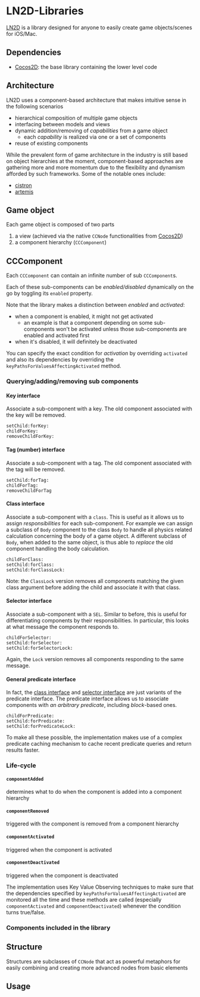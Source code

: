 LN2D-Libraries
==============

[LN2D](http://ln2d.lynnard.tk) is a library designed for anyone to easily create game objects/scenes for iOS/Mac.

## Dependencies

* [Cocos2D][cocos2d]: the base library containing the lower level code

## Architecture

LN2D uses a component-based architecture that makes intuitive sense in the following scenarios

* hierarchical composition of multiple game objects
* interfacing between models and views
* dynamic addition/removing of *capabilities* from a game object
    * each *capability* is realized via one or a set of components
* reuse of existing components

While the prevalent form of game architecture in the industry is still based on object hierarchies at the moment, component-based approaches are gathering more and more momentum due to the flexibility and dynamism afforded by such frameworks. Some of the notable ones include:

* [cistron](http://code.google.com/p/cistron/)
* [artemis](http://gamadu.com/artemis/)

## Game object

Each game object is composed of two parts

1. a view (achieved via the native `CCNode` functionalities from [Cocos2D][cocos2d])
2. a component hierarchy (`CCComponent`)

## CCComponent

Each `CCComponent` can contain an infinite number of sub `CCComponent`s.

Each of these sub-components can be *enabled/disabled* dynamically on the go by toggling its `enabled` property.

Note that the library makes a distinction between *enabled* and *activated*:

* when a component is enabled, it might not get activated
    * an example is that a component depending on some sub-components won't be activated unless those sub-components are enabled and activated first
* when it's disabled, it will definitely be deactivated

You can specify the exact condition for *activation* by overriding `activated` and also its dependencies by overriding the `keyPathsForValuesAffectingActivated` method.

### Querying/adding/removing sub components

#### Key interface

Associate a sub-component with a key. The old component associated with the key will be removed.

    setChild:forKey:
    childForKey:
    removeChildForKey:

#### Tag (number) interface

Associate a sub-component with a tag. The old component associated with the tag will be removed.

    setChild:forTag:
    childForTag:
    removeChildForTag

#### Class interface

Associate a sub-component with a `class`.  This is useful as it allows us to assign *responsibilities* for each sub-component. For example we can assign a subclass of `Body` component to the class `Body` to handle all physics related calculation concerning the body of a game object. A different subclass of `Body`, when added to the same object, is thus able to *replace* the old component handling the body calculation.

    childForClass:
    setChild:forClass:
    setChild:forClassLock:

Note: the `ClassLock` version removes all components matching the given class argument before adding the child and associate it with that class.

#### Selector interface

Associate a sub-component with a `SEL`. Similar to before, this is useful for differentiating components by their responsibilities. In particular, this looks at what message the component responds to.

    childForSelector:
    setChild:forSelector:
    setChild:forSelectorLock:

Again, the `Lock` version removes all components responding to the same message.

#### General predicate interface

In fact, the [class interface](#class-interface) and [selector interface](#selector-interface) are just variants of the predicate interface. The predicate interface allows us to associate components with *an arbitrary predicate*, including *block*-based ones.

    childForPredicate:
    setChild:forPredicate:
    setChild:forPredicateLock:

To make all these possible, the implementation makes use of a complex predicate caching mechanism to cache recent predicate queries and return results faster.

### Life-cycle

#### `componentAdded`

determines what to do when the component is added into a component hierarchy

#### `componentRemoved`

triggered with the component is removed from a component hierarchy

#### `componentActivated`

triggered when the component is activated

#### `componentDeactivated`

triggered when the component is deactivated

The implementation uses Key Value Observing techniques to make sure that the dependencies specified by `keyPathsForValuesAffectingActivated` are monitored all the time and these methods are called (especially `componentActivated` and `componentDeactivated`) whenever the condition turns true/false.

### Components included in the library

## Structure

Structures are subclasses of `CCNode` that act as powerful metaphors for easily combining and creating more advanced nodes from basic elements

## Usage


[cocos2d]: http://cocos2d.org/

